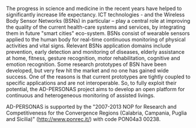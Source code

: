 The progress in science and medicine in the recent years have helped to significantly increase life expectancy. ICT technologies - and the Wireless Body Sensor Networks (BSNs) in particular – play a central role at improving the quality of the current health-care systems and services, by integrating them in future "smart cities" eco-system.
BSNs consist of wearable sensors applied to the human body for real-time continuous monitoring of physical activities and vital signs. Relevant BSNs application domains include prevention, early detection and monitoring of diseases, elderly assistance at home, fitness, gesture recognition, motor rehabilitation, cognitive and emotion recognition.
Some research prototypes of BSN have been developed, but very few hit the market and no one has gained wide success. One of the reasons is that current prototypes are tightly coupled to specific applications and are not interoperable.
So, to fully exploit their potential, the AD-PERSONAS project aims to develop an open platform for continuous and heterogeneous monitoring of assisted livings.

AD-PERSONAS is  supported by the "2007-2013 NOP for Research and Competitiveness for the Convergence Regions (Calabria, Campania, Puglia and Sicilia)" (http://www.ponrec.it/) with code PON04a3 00238.